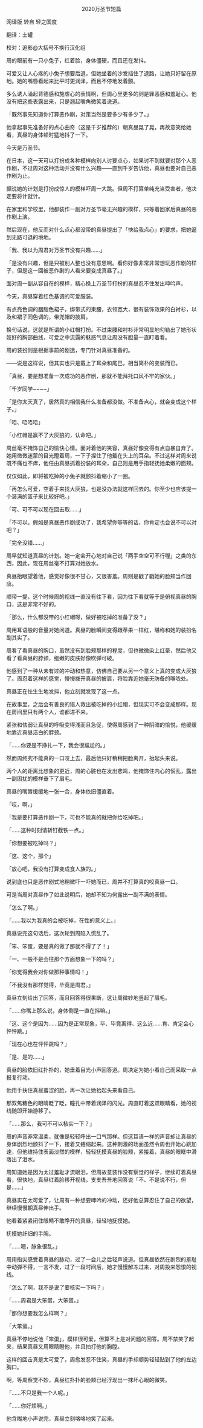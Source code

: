 <p align="center">2020万圣节短篇</p>

网译版 转自 轻之国度

翻译：土罐

校对：追影@大括号不换行汉化组

周的眼前有一只小兔子，红着脸，身体僵硬，而且还在发抖。

可爱又让人心疼的小兔子想要后退，但她坐着的沙发挡住了退路，让她只好留在原地。她的嘴唇看起来比平时更润泽，而且不停地发着颤。

多么诱人涌起背德感和施虐心的表情啊，但周心里更多的则是罪恶感和羞耻心。他没有把这些表露出来，只是翘起嘴角微笑着说道。

「既然事先知道你打算恶作剧，对策当然是要多少有多少了。」

他拿起事先准备好的点心曲奇（这是千岁推荐的）朝真昼晃了晃，再故意笑给她看，真昼的身体顿时猛地抖了一下。

今天是万圣节。

在日本，这一天可以打扮成各种模样向别人讨要点心，如果讨不到就要对那个人恶作剧，不过周对这种活动并没有什么兴趣——直到千岁告诉他，真昼也要对自己恶作剧为止。

据说她的计划是打扮成惊人的模样吓周一大跳。但周不打算单纯充当受害者，他决定要将计就计。

在家里和学校里，他都装作一副对万圣节毫无兴趣的模样，只等着回家后真昼的恶作剧上演。

然后现在，他反而对什么点心都没带的真昼提出了「快给我点心」的要求，把她逼到无路可退的境地。

「我、我以为周君对万圣节没有兴趣……」

「是没有兴趣，但是只被别人整也没有意思啊。看你好像非常非常想玩恶作剧的样子，但是这一回被恶作剧的人看来要变成真昼了。」

面对周一副从容自在的模样，精心换上万圣节打扮的真昼忍不住发出呻吟声。

今天，真昼穿着红色基调的可爱服装。

有点亮色调的胭脂色裙子，绑带式的束腰，衣领宽大，很有装饰效果的白衬衫，以及和裙子同色调的，带兜帽的披肩。

换句话说，这就是所谓的小红帽打扮。不过束腰和衬衫非常明显地勾勒出了她形状姣好的胸部曲线，可爱之中流露的魅惑气息让周没有胆量一直盯着看。

周的装扮则是根据事前的剧透，专门针对真昼准备的。

——说是这样说，但其实也只是戴上了耳朵和尾巴，相当简朴的变装而已。

「真昼，要是想准备一次成功的恶作剧，那就不能拜托口风不牢的家伙。」

「千岁同学~~~~」

「是你太天真了，居然真的相信我什么准备都没做。不准备点心，就会变成这个样子。」

「唔、唔唔唔」

「小红帽是赢不了大灰狼的，认命吧。」

周丝毫不掩饰自己的愉快心情。面对着他的笑容，真昼好像变得有点自暴自弃了。她用微微迷蒙的目光瞪着周，一下子捏住了他戴在头上的耳朵。不过这样对周来说既不痛也不痒，他任由真昼抓着扮装的耳朵，自己则是用手指轻抚她柔嫩的面颊。

仅仅如此，即将被吃掉的小兔子就颤抖着缩小了一圈。

「再怎么可爱，空着手来找大灰狼，也是没办法就这样回去的。你至少也应该提一个装满的篮子来比较好吧。」

「可、可不可以现在回去取……」

「不可以。假如是真昼恶作剧成功了，我希望你等等的话，你肯定也会说不可以对吧？」

「完全没错……」

周早就知道真昼的计划。她一定会开心地对自己说「两手空空可不行喔」之类的东西，因此，现在周丝毫不打算对她放水。

真昼抬眼望着他，感觉好像很不甘心，又很害羞。周则是戳了戳她的脸颊当作回应。

顺带一提，这个时候周的视线一直没有往下看，因为往下看就等于是俯视真昼的胸口，这是非常不好的。

「那么，什么都没带的小红帽呀，做好被吃掉的准备了没？」

周用耳语般的音量对她问道。真昼的脸瞬间变得跟苹果一样红，堪称和她的装扮名副其实了。

周看了看真昼的胸口，虽然没有到脸颊那样的程度，但也微微染上红晕，然后他又看了看真昼的脖颈，细嫩的皮肤好像吹弹可破。

他感到了一种从未有过的冲动和热意，仿佛自己要从另一个意义上真的变成大灰狼了。周忍着这样的感觉，慢慢拨开真昼的披肩，将脸靠近她毫无防备的喉咙处。

真昼正在怯生生地发抖，他立刻就发现了这一点。

在故事里，之后会有善良的猎人救出被吃掉的小红帽，但现实可不会变成那样。现在房间里只有两个人，谁都进不来。

紧张和怯弱让真昼的呼吸变得浅而且急促，使得周感到了一种阴暗的愉悦，他缓缓地靠近真昼洁白的脖颈。

「……你要是不挣扎一下，我会很尴尬的。」

然而周终究不能真的一口咬上去，最后他只好稍稍把脸离开，抬起头来说。

两个人的距离比想象的更近，周的心脏也在发出悲鸣，他掩饰住内心的慌乱，露出一副困扰的模样垂下了眉毛。

真昼的嘴唇缓缓地一张一合，身体依旧僵直着。

「哎，啊，」

「我是要打算恶作剧一下，可也不能真的就把你给吃掉吧。」

「……这种时刻请斩钉截铁一点。」

「你想要被吃掉吗？」

「这、这个，那个」

「放心吧，我没有打算变成食人族的。」

说到底也只是恶作剧式地稍微吓一吓她而已，周并不打算真的咬真昼一口。

可是当周对真昼作了如此说明后，她却不知为何露出一副不满的表情。

「怎么了啊。」

「……我以为我真的会被吃掉，在性的意义上。」

真昼说完这句话后，这次轮到周陷入慌乱了。

「笨、笨蛋，要是真的做了那就不得了了！」

「一、一般不是会往那个方面想象一下的吗？」

「你觉得我会对你做那种事情吗！」

「不我没有那样觉得，毕竟是周君。」

真昼立刻给出了回答，而且回答得很果断，这让周微妙地竖起了眉毛。

「……你嘴上那么说，身体倒是一直在抖嘛。」

「这、这个是因为……因为是正常现象，毕、毕竟离得、这么近……肯、肯定会心怦怦跳。」

「现在心也在怦怦跳吗？」

「是、是的……」

真昼的脸依旧红扑扑的，她垂着目光小声回答道。周决定为她小看自己而采取一点报复行动。

他用手扶住真昼羞涩的脸，再一次让她抬起头来看自己。

那双焦糖色的眼睛眨了眨，瞳孔中带着润泽的闪光。周直盯着这双眼睛看，她的视线随即开始游移了。

「……那么，我可不可以核实一下？」

周的声音非常温柔，就像是轻轻呼出一口气那样。但这耳语一样的声音却让真昼的身体剧烈地颤抖了一下，接着又蜷缩起来。这种刺激的场面虽然令周也开始心跳加速，但他维持住表面淡然的模样，轻轻抚摸真昼的脸颊，紧接着，真昼的眼眶中滑落出了泪水。

周知道她是因为太过羞耻才流眼泪，但周故意装作没有察觉的样子，继续盯着真昼看，很快地，真昼红着脸移开视线，支支吾吾地回答说「不、不是说不行，但是……」

真昼实在太可爱了，让周有一种想要呻吟的冲动，还好他总算忍住了自己的欲望，继续慢慢朝真昼伸出手。

他看着紧紧闭住眼睛不敢睁开的真昼，轻轻地抚摸她。

抚摸她纤细的手腕。

「……嗯，脉象很乱。」

周用指尖感受着真昼的脉动，过了一会儿之后轻声说道。但真昼依然在剧烈的羞耻中动弹不得，一言不发，过了一段时间后，她才慢慢解冻过来，对周投来怨恨的视线。

「怎么了啊，我不是说了要核实一下吗？」

「……周君是大笨蛋，大笨蛋。」

「那你想要我怎么样啊？」

「大笨蛋。」

真昼不停地说他「笨蛋」，模样很可爱，但算不上是对问题的回答。周不禁笑了起来，结果真昼又用眼睛瞪他，并且拍打他的胸膛。

这样的回击真是太可爱了，周愈发忍不住笑，真昼的手却顺势轻轻贴到了他的左边胸口。

啊，等周察觉不妙，真昼红扑扑的脸颊已经浮现出一抹坏心眼的微笑。

「……不只是我一个人呢。」

「……你好烦啊。」

他含糊地小声说完，真昼立刻咯咯地笑了起来。

